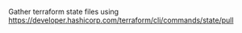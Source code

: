 Gather terraform state files using https://developer.hashicorp.com/terraform/cli/commands/state/pull
